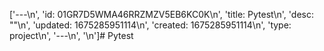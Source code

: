 ['---\n', 'id: 01GR7D5WMA46RRZMZV5EB6KC0K\n', 'title: Pytest\n', 'desc: ""\n', 'updated: 1675285951114\n', 'created: 1675285951114\n', 'type: project\n', '---\n', '\n']# Pytest